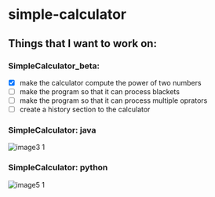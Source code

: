 # simple-calculator


## Things that I want to work on:
### SimpleCalculator_beta: 
- [x] make the calculator compute the power of two numbers
- [ ] make the program so that it can process blackets
- [ ] make the program so that it can process multiple oprators
- [ ] create a history section to the calculator

### SimpleCalculator: **java**
![image3 1](https://user-images.githubusercontent.com/76808676/103723848-04bedb80-4ff9-11eb-8bc4-76dc48320504.png)


### SimpleCalculator: **python**
![image5 1](https://user-images.githubusercontent.com/76808676/105127782-8e959b00-5b07-11eb-8d87-dd0a38c62cf2.png)
